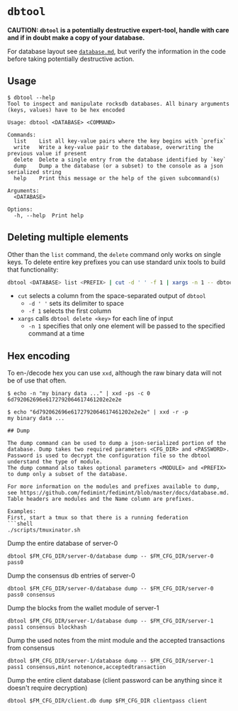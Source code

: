 # `dbtool`

**CAUTION: `dbtool` is a potentially destructive expert-tool, handle with care and if in doubt make a copy of your
database.**

For database layout see [`database.md`](../docs/database.md), but verify the information in the code before taking
potentially destructive action.

## Usage
```
$ dbtool --help
Tool to inspect and manipulate rocksdb databases. All binary arguments (keys, values) have to be hex encoded

Usage: dbtool <DATABASE> <COMMAND>

Commands:
  list    List all key-value pairs where the key begins with `prefix`
  write   Write a key-value pair to the database, overwriting the previous value if present
  delete  Delete a single entry from the database identified by `key`
  dump    Dump a the database (or a subset) to the console as a json serialized string
  help    Print this message or the help of the given subcommand(s)

Arguments:
  <DATABASE>  

Options:
  -h, --help  Print help
```

## Deleting multiple elements

Other than the `list` command, the `delete` command only works on single keys. To delete entire key prefixes you can use
standard unix tools to build that functionality:

```bash
dbtool <DATABASE> list <PREFIX> | cut -d ' ' -f 1 | xargs -n 1 -- dbtool <DATABASE> delete
```

* `cut` selects a column from the space-separated output of `dbtool`
  * `-d ' '` sets its delimiter to space
  * `-f 1` selects the first column
* `xargs` calls `dbtool delete <key>` for each line of input
  * `-n 1` specifies that only one element will be passed to the specified command at a time

## Hex encoding

To en-/decode hex you can use `xxd`, although the raw binary data will not be of use that often.

```
$ echo -n "my binary data ..." | xxd -ps -c 0
6d792062696e6172792064617461202e2e2e

$ echo "6d792062696e6172792064617461202e2e2e" | xxd -r -p
my binary data ...

## Dump

The dump command can be used to dump a json-serialized portion of the database. Dump takes two required parameters <CFG_DIR> and <PASSWORD>. Password is used to decrypt the configuration file so the dbtool understand the type of module.
The dump command also takes optional parameters <MODULE> and <PREFIX> to dump only a subset of the database.

For more information on the modules and prefixes available to dump, see https://github.com/fedimint/fedimint/blob/master/docs/database.md. Table headers are modules and the Name column are prefixes.

Examples:
First, start a tmux so that there is a running federation
```shell
./scripts/tmuxinator.sh
```

Dump the entire database of server-0
```shell
dbtool $FM_CFG_DIR/server-0/database dump -- $FM_CFG_DIR/server-0 pass0
```

Dump the consensus db entries of server-0
```shell
dbtool $FM_CFG_DIR/server-0/database dump -- $FM_CFG_DIR/server-0 pass0 consensus
```

Dump the blocks from the wallet module of server-1
```shell
dbtool $FM_CFG_DIR/server-1/database dump -- $FM_CFG_DIR/server-1 pass1 consensus blockhash
```

Dump the used notes from the mint module and the accepted transactions from consensus
```shell
dbtool $FM_CFG_DIR/server-1/database dump -- $FM_CFG_DIR/server-1 pass1 consensus,mint notenonce,acceptedtransaction
```

Dump the entire client database (client password can be anything since it doesn't require decryption)
```shell
dbtool $FM_CFG_DIR/client.db dump $FM_CFG_DIR clientpass client
```
